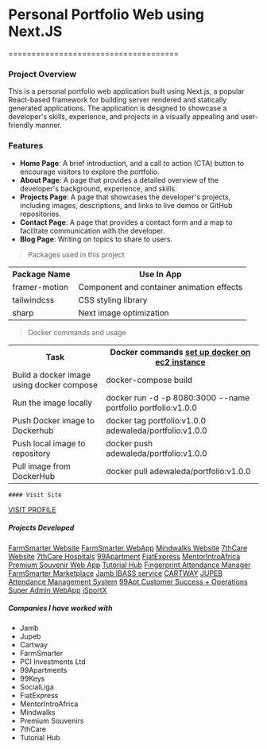 # Personal Portfolio Web using Next.JS

=====================================

### Project Overview

This is a personal portfolio web application built using Next.js, a popular React-based framework for building server
rendered and statically generated applications. The application is designed to showcase a developer's skills, experience,
and projects in a visually appealing and user-friendly manner.

### Features

- **Home Page**: A brief introduction, and a call
  to action (CTA) button to encourage visitors to explore the portfolio.
- **About Page**: A page that provides a detailed overview of the developer's background,
  experience, and skills.
- **Projects Page**: A page that showcases the developer's projects, including images, descriptions,
  and links to live demos or GitHub repositories.
- **Contact Page**: A page that provides a contact form and a map to facilitate communication
  with the developer.
- **Blog Page**: Writing on topics to share to users.

> Packages used in this project

 <table>
    <tr>
      <th>Package Name</th>
      <th>Use In App</th>
    </tr>
    <tr>
      <td>framer-motion</td>
      <td>Component and container animation effects</td>
    </tr>
    <tr>
      <td>tailwindcss</td>
      <td>CSS styling library</td>
    </tr>
    <tr>
      <td>sharp</td>
      <td>Next image optimization</td>
    </tr>
  </table>

> Docker commands and usage

 <table>
    <tr>
      <th>Task</th>
      <th>Docker commands <a href="https://medium.com/@srijaanaparthy/step-by-step-guide-to-install-docker-on-amazon-linux-machine-in-aws-a690bf44b5fe">set up docker on ec2 instance</a></th>
    </tr>
    <tr>
      <td>Build a docker image using docker compose</td>
      <td>docker-compose build</td>
    </tr>
    <tr>
      <td>Run the image locally</td>
      <td>docker run -d -p 8080:3000 --name portfolio portfolio:v1.0.0</td>
    </tr>
    <tr>
      <td>Push Docker image to Dockerhub</td>
      <td>docker tag portfolio:v1.0.0 adewaleda/portfolio:v1.0.0</td>
    </tr>
    <tr>
      <td>Push local image to repository</td>
      <td>docker push adewaleda/portfolio:v1.0.0</td>
    </tr>
    <tr>
      <td>Pull image from DockerHub</td>
      <td>docker pull adewaleda/portfolio:v1.0.0</td>
    </tr>
    </table>

    #### Visit Site

[VISIT PROFILE](https://adewaleda.com/)

##### Projects Developed

[FarmSmarter Website](https://farmsmarter.app/)
[FarmSmarter WebApp](https://beta-webapp.farmsmarter.app/)
[Mindwalks Website](https://www.mindwalks.org/)
[7thCare Website](https://www.7thcare.com/)
[7thCare Hospitals](https://7thcarehospitals.vercel.app/)
[99Apartment](https://www.the99apartments.com/)
[FiatExpress](https://www.fiatexpress.com/)
[MentorIntroAfrica](https://www.mentorintroafrica.com/)
[Premium Souvenir Web App](https://premium-souvenirs.vercel.app/)
[Tutorial Hub](https://tutorial-hub-umber.vercel.app/)
[Fingerprint Attendance Manager](https://project-frontend-indol-theta.vercel.app/)
[FarmSmarter Marketplace](#)
[Jamb IBASS service](#)
[CARTWAY](https://www.cartwayhq.com/)
[JUPEB Attendance Management System](https://attendance.jupeb.edu.ng/)
[99Apt Customer Success + Operations Super Admin WebApp](https://staging-backoffice.the99apartments.com/)
[iSportX](#)

##### Companies I have worked with

- Jamb
- Jupeb
- Cartway
- FarmSmarter
- PCI Investments Ltd
- 99Apartments
- 99Keys
- SocialLiga
- FiatExpress
- MentorIntroAfrica
- Mindwalks
- Premium Souvenirs
- 7thCare
- Tutorial Hub
